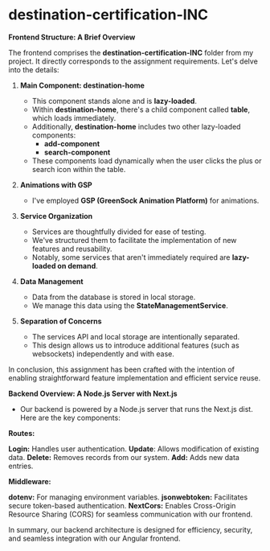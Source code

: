 # destination-certification-INC


**Frontend Structure: A Brief Overview**

The frontend comprises the **destination-certification-INC** folder from my project. It directly corresponds to the assignment requirements. Let's delve into the details:

1. **Main Component: destination-home**
   - This component stands alone and is **lazy-loaded**.
   - Within **destination-home**, there's a child component called **table**, which loads immediately.
   - Additionally, **destination-home** includes two other lazy-loaded components:
     - **add-component**
     - **search-component**
   - These components load dynamically when the user clicks the plus or search icon within the table.

2. **Animations with GSP**
   - I've employed **GSP (GreenSock Animation Platform)** for animations.

3. **Service Organization**
   - Services are thoughtfully divided for ease of testing.
   - We've structured them to facilitate the implementation of new features and reusability.
   - Notably, some services that aren't immediately required are **lazy-loaded on demand**.

4. **Data Management**
   - Data from the database is stored in local storage.
   - We manage this data using the **StateManagementService**.

5. **Separation of Concerns**
   - The services API and local storage are intentionally separated.
   - This design allows us to introduce additional features (such as websockets) independently and with ease.

In conclusion, this assignment has been crafted with the intention of enabling straightforward feature implementation and efficient service reuse. 


**Backend Overview: A Node.js Server with Next.js**
  - Our backend is powered by a Node.js server that runs the Next.js dist. Here are the key components:

**Routes:**

**Login:** Handles user authentication.
**Update**: Allows modification of existing data.
**Delete:** Removes records from our system.
**Add:** Adds new data entries.

**Middleware:**

**dotenv:** For managing environment variables.
**jsonwebtoken:** Facilitates secure token-based authentication.
**NextCors:** Enables Cross-Origin Resource Sharing (CORS) for seamless communication with our frontend.

In summary, our backend architecture is designed for efficiency, security, and seamless integration with our Angular frontend.

